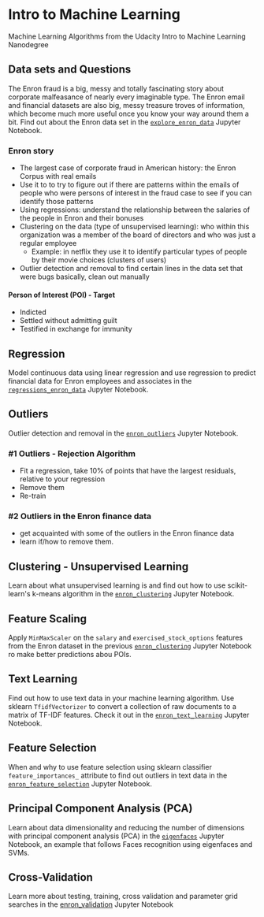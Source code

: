 # Intro to Machine Learning
Machine Learning Algorithms from the Udacity Intro to Machine Learning Nanodegree


## Data sets and Questions 

The Enron fraud is a big, messy and totally fascinating story about corporate malfeasance of nearly every imaginable type. The Enron email and financial datasets are also big, messy treasure troves of information, which become much more useful once you know your way around them a bit. Find out about the Enron data set in the [`explore_enron_data`](https://github.com/AnaHristian/intro_to_machine_learning/blob/master/explore_enron_data.ipynb) Jupyter Notebook. 

### Enron story

* The largest case of corporate fraud in American history: the Enron Corpus with real emails
* Use it to to try to figure out if there are patterns within the emails of people who were persons of interest in the fraud case to see if you can identify those patterns
* Using regressions: understand the relationship between the salaries of the people in Enron and their bonuses
* Clustering on the data (type of unsupervised learning): who within this organization was a member of the board of directors and who was just a regular employee
  * Example: in netflix they use it to identify particular types of people by their movie choices (clusters of users)
* Outlier detection and removal to find certain lines in the data set that were bugs basically, clean out manually

#### Person of Interest (POI) - Target
* Indicted
* Settled without admitting guilt
* Testified in exchange for immunity

## Regression

Model continuous data using linear regression and use regression to predict financial data for Enron employees and associates in the [`regressions_enron_data`](https://github.com/AnaHristian/intro_to_machine_learning/blob/master/regressions_enron_data.ipynb) Jupyter Notebook. 

## Outliers
Outlier detection and removal in the [`enron_outliers`](https://github.com/AnaHristian/intro_to_machine_learning/blob/master/enron_outliers.ipynb) Jupyter Notebook. 

### #1 Outliers - Rejection Algorithm

* Fit a regression, take 10% of points that have the largest residuals, relative to your regression
* Remove them
* Re-train

### #2 Outliers in the Enron finance data

* get acquainted with some of the outliers in the Enron finance data
* learn if/how to remove them.

## Clustering - Unsupervised Learning

Learn about what unsupervised learning is and find out how to use scikit-learn's k-means algorithm in the [`enron_clustering`](https://github.com/AnaHristian/intro_to_machine_learning/blob/master/enron_clustering.ipynb) Jupyter Notebook. 

## Feature Scaling

Apply `MinMaxScaler` on the `salary` and `exercised_stock_options` features from the Enron dataset in the previous [`enron_clustering`](https://github.com/AnaHristian/intro_to_machine_learning/blob/master/enron_clustering.ipynb) Jupyter Notebook ro make better predictions abou POIs.

## Text Learning

Find out how to use text data in your machine learning algorithm. Use sklearn `TfidfVectorizer` to convert a collection of raw documents to a matrix of TF-IDF features. Check it out in the [`enron_text_learning`](https://github.com/AnaHristian/intro_to_machine_learning/blob/master/enron_text_learning.ipynb) Jupyter Notebook.

## Feature Selection

When and why to use feature selection using sklearn classifier `feature_importances_` attribute to find out outliers in text data in the [`enron_feature_selection`](https://github.com/AnaHristian/intro_to_machine_learning/blob/master/enron_feature_selection.ipynb) Jupyter Notebook.

## Principal Component Analysis (PCA)
Learn about data dimensionality and reducing the number of dimensions with principal component analysis (PCA) in the [`eigenfaces`](https://github.com/AnaHristian/intro_to_machine_learning/blob/master/eigenfaces.ipynb) Jupyter Notebook, an example that follows Faces recognition using eigenfaces and SVMs.

## Cross-Validation
Learn more about testing, training, cross validation and parameter grid searches in the [enron_validation](https://github.com/AnaHristian/intro_to_machine_learning/blob/master/enron_validation.ipynb) Jupyter Notebook
